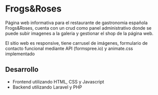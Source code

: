 # Frogs&Roses

Página web informativa para el restaurante de gastronomia española Frogs&Roses, cuenta con un crud como panel administrativo donde se puede subir imagenes a la galeria y gestionar el shop de la página web.

El sitio web es responsive, tiene carrusel de imágenes, formulario de contacto funcional mediante API (formspree.io) y animate.css implementado







## Desarrollo

- Frontend utilizando HTML, CSS y Javascript
- Backend utilizando  Laravel y PHP



